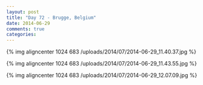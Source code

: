 ```yaml
---
layout: post
title: "Day 72 - Brugge, Belgium"
date: 2014-06-29
comments: true
categories: 
---
```

{% img aligncenter 1024 683 /uploads/2014/07/2014-06-29_11.40.37.jpg %}

{% img aligncenter 1024 683 /uploads/2014/07/2014-06-29_11.43.55.jpg %}

{% img aligncenter 1024 683 /uploads/2014/07/2014-06-29_12.07.09.jpg %}
